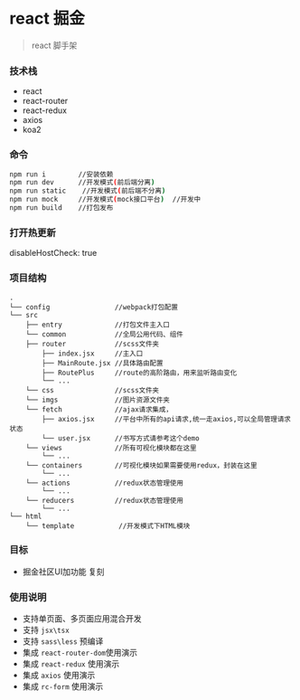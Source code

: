 # react 掘金
> react 脚手架

### 技术栈
+ react
+ react-router
+ react-redux
+ axios
+ koa2

### 命令
```bash
npm run i        //安装依赖
npm run dev      //开发模式(前后端分离)
npm run static    //开发模式(前后端不分离)
npm run mock     //开发模式(mock接口平台)  //开发中
npm run build    //打包发布
```

### 打开热更新
disableHostCheck: true 

### 项目结构
```text
.
└── config                //webpack打包配置
└── src
    ├── entry             //打包文件主入口
    └── common            //全局公用代码、组件
    ├── router            //scss文件夹
        ├── index.jsx     //主入口
        ├── MainRoute.jsx //具体路由配置
        ├── RoutePlus     //route的高阶路由，用来监听路由变化
        └── ...
    └── css               //scss文件夹
    └── imgs              //图片资源文件夹
    └── fetch             //ajax请求集成，
        ├── axios.jsx     //平台中所有的api请求,统一走axios,可以全局管理请求状态
        └── user.jsx      //书写方式请参考这个demo
    └── views             //所有可视化模块都在这里
        └── ...
    └── containers        //可视化模块如果需要使用redux，封装在这里
        └── ...
    └── actions           //redux状态管理使用
        └── ...
    └── reducers          //redux状态管理使用
        └── ...
└── html
    └── template           //开发模式下HTML模块

```

### 目标
+ 掘金社区UI加功能 复刻

### 使用说明
+ 支持单页面、多页面应用混合开发
+ 支持 `jsx\tsx`
+ 支持 `sass\less` 预编译
+ 集成 `react-router-dom`使用演示
+ 集成 `react-redux` 使用演示
+ 集成 `axios` 使用演示
+ 集成 `rc-form` 使用演示


